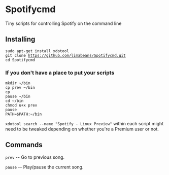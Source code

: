 # Spotifycmd
Tiny scripts for controlling Spotify on the command line 

## Installing

<code>sudo apt-get install xdotool</code><br>
<code>git clone https://github.com/limabeans/Spotifycmd.git</code><br>
<code>cd Spotifycmd</code><br>

### If you don't have a place to put your scripts

<code>mkdir ~/bin</code> <br>
<code>cp prev ~/bin</code><br>
<code>cp pause ~/bin</code><br>
<code>cd ~/bin</code><br>
<code>chmod u+x prev pause</code><br>
<code>PATH=$PATH:~/bin</code> 

<code>xdotool search --name "Spotify - Linux Preview"</code> within each script might need to be tweaked depending on whether you're a Premium user or not.

## Commands

<code>prev</code> -- Go to previous song. 

<code>pause</code> -- Play/pause the current song.
